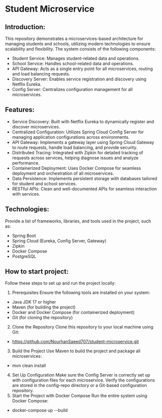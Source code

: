 # Student Microservice
## Introduction:
This repository demonstrates a microservices-based architecture for managing students and schools, utilizing modern technologies to ensure scalability and flexibility. The system consists of the following components:
- Student Service: Manages student-related data and operations.
- School Service: Handles school-related data and operations.
- API Gateway: Acts as a single entry point for all microservices, routing and load balancing requests.
- Discovery Server: Enables service registration and discovery using Netflix Eureka.
- Config Server: Centralizes configuration management for all microservices.

## Features:
- Service Discovery: Built with Netflix Eureka to dynamically register and discover microservices.
- Centralized Configuration: Utilizes Spring Cloud Config Server for managing application configurations across environments.
- API Gateway: Implements a gateway layer using Spring Cloud Gateway to route requests, handle load balancing, and provide security.
- Distributed Tracing: Integrated with Zipkin for detailed tracking of requests across services, helping diagnose issues and analyze performance.
- Containerized Deployment: Uses Docker Compose for seamless deployment and orchestration of all microservices.
- Data Persistence: Implements persistent storage with databases tailored for student and school services.
- RESTful APIs: Clean and well-documented APIs for seamless interaction with services.

## Technologies:
Provide a list of frameworks, libraries, and tools used in the project, such as:
- Spring Boot
- Spring Cloud (Eureka, Config Server, Gateway)
- Zipkin
- Docker Compose
- PostgreSQL

## How to start project:
Follow these steps to set up and run the project locally:
1. Prerequisites
Ensure the following tools are installed on your system:
- Java JDK 17 or higher
- Maven (for building the project)
- Docker and Docker Compose (for containerized deployment)
- Git (for cloning the repository)
2. Clone the Repository
Clone this repository to your local machine using Git:
- https://github.com/NourhanSaeed707/student-microservice.git
3. Build the Project
Use Maven to build the project and package all microservices:
- mvn clean install
4. Set Up Configuration
Make sure the Config Server is correctly set up with configuration files for each microservice.
Verify the configurations are stored in the config-repo directory or a Git-based configuration repository.
5. Start the Project with Docker Compose
Run the entire system using Docker Compose:
- docker-compose up --build  
